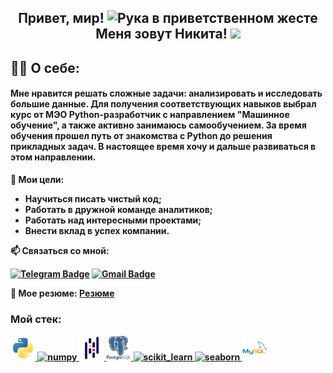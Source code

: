 <h2 align="center"><b>Привет, мир! <img src="https://emojipedia-us.s3.amazonaws.com/source/skype/289/victory-hand_270c-fe0f.png" width="40" alt="Рука в приветственном жесте">
<br>
  Меня зовут Никита! <img src="https://media.giphy.com/media/WUlplcMpOCEmTGBtBW/giphy.gif" width="30"></h2>
  
<h2>🧘‍♂️ О себе:</h2>
  <h4 align="left">Мне нравится решать сложные задачи: анализировать и исследовать большие данные. Для получения соответствующих навыков выбрал курс от МЭО Python-разработчик с направлением "Машинное обучение", а также активно занимаюсь самообучением. За время обучения прошел путь от знакомства с Python до решения прикладных задач. В настоящее время хочу и дальше развиваться в этом направлении.</h4>

  🎯 **Мои цели**:
- Научиться писать чистый код;
- Работать в дружной команде аналитиков;
- Работать над интересными проектами;
- Внести вклад в успех компании.
  
📫 **Cвязаться со мной**: 

[![Telegram Badge](https://img.shields.io/badge/-Telegram-blue?style=flat&logo=Telegram&logoColor=white)](https://t.me/ksnknk)
[![Gmail Badge](https://img.shields.io/badge/-mail-red?style=flat&logo=Gmail&logoColor=white)](mailto:kosenkonikita214@gmail.com)
  
📄 **Мое резюме**: [Резюме](https://spb.hh.ru/resume/08781608ff0b8106090039ed1f7a4d6f76735a)
  
<h3 align="left">Мой стек:</h3>
<p align="left"> <a href="https://www.python.org" target="_blank" rel="noreferrer"> <img src="https://raw.githubusercontent.com/devicons/devicon/master/icons/python/python-original.svg" alt="python" width="40" height="40"/> </a>  <a href="https://numpy.org/" target="_blank" rel="noreferrer"> <img src="https://raw.githubusercontent.com/numpy/numpy/main/branding/logo/primary/numpylogo.svg" alt="numpy" width="40" height="40"/> </a> <a href="https://pandas.pydata.org/" target="_blank" rel="noreferrer"> <img src="https://raw.githubusercontent.com/devicons/devicon/2ae2a900d2f041da66e950e4d48052658d850630/icons/pandas/pandas-original.svg" alt="pandas" width="40" height="40"/> </a> <a href="https://www.postgresql.org" target="_blank" rel="noreferrer"> <img src="https://raw.githubusercontent.com/devicons/devicon/master/icons/postgresql/postgresql-original-wordmark.svg" alt="postgresql" width="40" height="40"/> </a>  <a href="https://scikit-learn.org/" target="_blank" rel="noreferrer"> <img src="https://upload.wikimedia.org/wikipedia/commons/0/05/Scikit_learn_logo_small.svg" alt="scikit_learn" width="40" height="40"/> </a> <a href="https://seaborn.pydata.org/" target="_blank" rel="noreferrer"> <img src="https://seaborn.pydata.org/_images/logo-mark-lightbg.svg" alt="seaborn" width="40" height="40"/> <a href="https://www.mysql.com/" target="_blank" rel="noreferrer"> <img src="https://raw.githubusercontent.com/devicons/devicon/master/icons/mysql/mysql-original-wordmark.svg" alt="mysql" width="40" height="40"/> </a></p>
